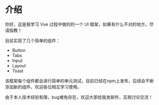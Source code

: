 # 介绍
你好，这是我学习 Vue 过程中做的的一个 UI 框架，如果有什么不对的地方，尽请指教！

目前实现了几个简单的组件：
+ Button
+ Tabs
+ Input
+ Layout
+ Toast

该框架每个组件都会进行简单的单元测试，目前已经在npm上发布，后续会不断添加新的组件，欢迎各位相互学习使用。

由于本人技术经验有限，bug难免存在，欢迎大家给我发邮件，互相讨论交流！
